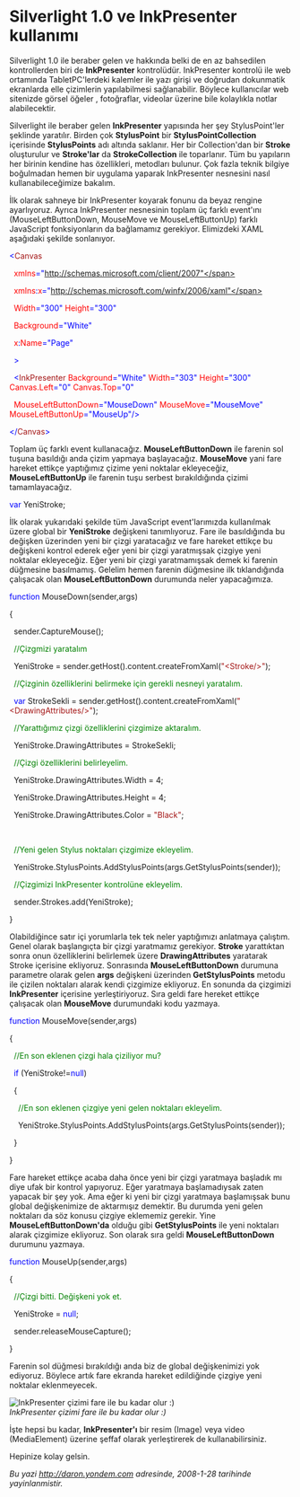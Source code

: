 # Silverlight 1.0 ve InkPresenter kullanımı 

Silverlight 1.0 ile beraber gelen ve hakkında belki de en az bahsedilen
kontrollerden biri de **InkPresenter** kontrolüdür. InkPresenter
kontrolü ile web ortamında TabletPC'lerdeki kalemler ile yazı girişi ve
doğrudan dokunmatik ekranlarda elle çizimlerin yapılabilmesi
sağlanabilir. Böylece kullanıcılar web sitenizde görsel öğeler ,
fotoğraflar, videolar üzerine bile kolaylıkla notlar alabilecektir.

Silverlight ile beraber gelen **InkPresenter** yapısında her şey
StylusPoint'ler şeklinde yaratılır. Birden çok **StylusPoint** bir
**StylusPointCollection** içerisinde **StylusPoints** adı altında
saklanır. Her bir Collection'dan bir **Stroke** oluşturulur ve
**Stroke'lar** da **StrokeCollection** ile toparlanır. Tüm bu yapıların
her birinin kendine has özellikleri, metodları bulunur. Çok fazla teknik
bilgiye boğulmadan hemen bir uygulama yaparak InkPresenter nesnesini
nasıl kullanabileceğimize bakalım.

İlk olarak sahneye bir InkPresenter koyarak fonunu da beyaz rengine
ayarlıyoruz. Ayrıca InkPresenter nesnesinin toplam üç farklı event'ını
(MouseLeftButtonDown, MouseMove ve MouseLeftButtonUp) farklı JavaScript
fonksiyonların da bağlamamız gerekiyor. Elimizdeki XAML aşağıdaki
şekilde sonlanıyor.

<span style="color: blue;">\<</span><span
style="color: #a31515;">Canvas</span>

<span style="color: red;">  xmlns</span><span
style="color: blue;">="http://schemas.microsoft.com/client/2007"</span>

<span style="color: red;">  xmlns</span><span
style="color: blue;">:</span><span style="color: red;">x</span><span
style="color: blue;">="http://schemas.microsoft.com/winfx/2006/xaml"</span>

<span style="color: red;">  Width</span><span
style="color: blue;">="300"</span><span style="color: red;">
Height</span><span style="color: blue;">="300"</span>

<span style="color: red;">  Background</span><span
style="color: blue;">="White"</span>

<span style="color: red;">  x</span><span
style="color: blue;">:</span><span style="color: red;">Name</span><span
style="color: blue;">="Page"</span>

<span style="color: blue;">  \></span>

<span style="color: #a31515;">  </span><span
style="color: blue;">\<</span><span
style="color: #a31515;">InkPresenter</span><span style="color: red;">
Background</span><span style="color: blue;">="White"</span> <span
style="color: red;"> Width</span><span
style="color: blue;">="303"</span><span style="color: red;">
Height</span><span style="color: blue;">="300"</span><span
style="color: red;"> Canvas.Left</span><span
style="color: blue;">="0"</span><span style="color: red;">
Canvas.Top</span><span style="color: blue;">="0"</span>

  <span style="color: red;"> MouseLeftButtonDown</span><span
style="color: blue;">="MouseDown"</span><span style="color: red;">
MouseMove</span><span style="color: blue;">="MouseMove"</span><span
style="color: red;"> MouseLeftButtonUp</span><span
style="color: blue;">="MouseUp"/\></span>

<span style="color: blue;">\</</span><span
style="color: #a31515;">Canvas</span><span
style="color: blue;">\></span>

Toplam üç farklı event kullanacağız. **MouseLeftButtonDown** ile farenin
sol tuşuna basıldığı anda çizim yapmaya başlayacağız. **MouseMove** yani
fare hareket ettikçe yaptığımız çizime yeni noktalar ekleyeceğiz,
**MouseLeftButtonUp** ile farenin tuşu serbest bırakıldığında çizimi
tamamlayacağız.

<span style="color: blue;">var</span> YeniStroke;

İlk olarak yukarıdaki şekilde tüm JavaScript event'larımızda kullanılmak
üzere global bir **YeniStroke** değişkeni tanımlıyoruz. Fare ile
basıldığında bu değişken üzerinden yeni bir çizgi yaratacağız ve fare
hareket ettikçe bu değişkeni kontrol ederek eğer yeni bir çizgi
yaratmışsak çizgiye yeni noktalar ekleyeceğiz. Eğer yeni bir çizgi
yaratmamışsak demek ki farenin düğmesine basılmamış. Gelelim hemen
farenin düğmesine ilk tıklandığında çalışacak olan
**MouseLeftButtonDown** durumunda neler yapacağımıza.

<span style="color: blue;">function</span> MouseDown(sender,args)

{

  sender.CaptureMouse();

  <span style="color: green;">//Çizgmizi yaratalım</span>

  YeniStroke = sender.getHost().content.createFromXaml(<span
style="color: #a31515;">"\<Stroke/\>"</span>);

  <span style="color: green;">//Çizginin özelliklerini belirmeke için
gerekli nesneyi yaratalım.</span>

  <span style="color: blue;">var</span> StrokeSekli =
sender.getHost().content.createFromXaml(<span
style="color: #a31515;">"\<DrawingAttributes/\>"</span>);

  <span style="color: green;">//Yarattığımız çizgi özelliklerini
çizgimize aktaralım.</span>

  YeniStroke.DrawingAttributes = StrokeSekli;

  <span style="color: green;">//Çizgi özelliklerini belirleyelim.</span>

  YeniStroke.DrawingAttributes.Width = 4;

  YeniStroke.DrawingAttributes.Height = 4;

  YeniStroke.DrawingAttributes.Color = <span
style="color: #a31515;">"Black"</span>;

 

  <span style="color: green;">//Yeni gelen Stylus noktaları çizgimize
ekleyelim.</span>

  YeniStroke.StylusPoints.AddStylusPoints(args.GetStylusPoints(sender));

  <span style="color: green;">//Çizgimizi InkPresenter kontrolüne
ekleyelim.</span>

  sender.Strokes.add(YeniStroke);

}

Olabildiğince satır içi yorumlarla tek tek neler yaptığımızı anlatmaya
çalıştım. Genel olarak başlangıçta bir çizgi yaratmamız gerekiyor.
**Stroke** yarattıktan sonra onun özelliklerini belirlemek üzere
**DrawingAttributes** yaratarak Stroke içerisine ekliyoruz. Sonrasında
**MouseLeftButtonDown** durumuna parametre olarak gelen **args**
değişkeni üzerinden **GetStylusPoints** metodu ile çizilen noktaları
alarak kendi çizgimize ekliyoruz. En sonunda da çizgimizi
**InkPresenter** içerisine yerleştiriyoruz. Sıra geldi fare hereket
ettikçe çalışacak olan **MouseMove** durumundaki kodu yazmaya.

<span style="color: blue;">function</span> MouseMove(sender,args)

{

  <span style="color: green;">//En son eklenen çizgi hala çiziliyor
mu?</span>

  <span style="color: blue;">if</span> (YeniStroke!=<span
style="color: blue;">null</span>)

  {

    <span style="color: green;">//En son eklenen çizgiye yeni gelen
noktaları ekleyelim.</span>

   
YeniStroke.StylusPoints.AddStylusPoints(args.GetStylusPoints(sender));

  }

}

Fare hareket ettikçe acaba daha önce yeni bir çizgi yaratmaya başladık
mı diye ufak bir kontrol yapıyoruz. Eğer yaratmaya başlamadıysak zaten
yapacak bir şey yok. Ama eğer ki yeni bir çizgi yaratmaya başlamışsak
bunu global değişkenimize de aktarmışız demektir. Bu durumda yeni gelen
noktaları da söz konusu çizgiye eklememiz gerekir. Yine
**MouseLeftButtonDown'da** olduğu gibi **GetStylusPoints** ile yeni
noktaları alarak çizgimize ekliyoruz. Son olarak sıra geldi
**MouseLeftButtonDown** durumunu yazmaya.

<span style="color: blue;">function</span> MouseUp(sender,args)

{

  <span style="color: green;">//Çizgi bitti. Değişkeni yok et.</span>

  YeniStroke = <span style="color: blue;">null</span>;

  sender.releaseMouseCapture();

}

Farenin sol düğmesi bırakıldığı anda biz de global değişkenimizi yok
ediyoruz. Böylece artık fare ekranda hareket edildiğinde çizgiye yeni
noktalar eklenmeyecek.

![InkPresenter çizimi fare ile bu kadar olur
:)](../media/Silverlight_1_0_ve_InkPresenter_kullanimi/27012008_1.png)\
*InkPresenter çizimi fare ile bu kadar olur :)*

İşte hepsi bu kadar, **InkPresenter'ı** bir resim (Image) veya video
(MediaElement) üzerine şeffaf olarak yerleştirerek de kullanabilirsiniz.

Hepinize kolay gelsin.


*Bu yazi http://daron.yondem.com adresinde, 2008-1-28 tarihinde yayinlanmistir.*